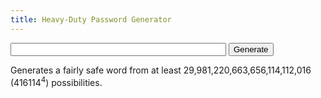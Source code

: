 ```yaml
---
title: Heavy-Duty Password Generator
---
```


<script type="text/javascript">
  window.onload = function() {
    var el1 = document.getElementById('pass');
    function click() {
      if (!window.dictionary) {
        el1.value = 'Please wait, loading word dictionary...'
        var client = new XMLHttpRequest();
        client.open('GET', 'https://rafa1231518.github.io/nfmm-addons/words.txt');
        client.onreadystatechange = function() {
          window.dictionary = client.responseText.split('\n');
          click();
        }
        client.send();
      } else {
        el1.value = window.dictionary[~~(Math.random() * window.dictionary.length)] + 
                    window.dictionary[~~(Math.random() * window.dictionary.length)] + 
                    window.dictionary[~~(Math.random() * window.dictionary.length)] + 
                    window.dictionary[~~(Math.random() * window.dictionary.length)];
      }
    }
    document.getElementById('gen').onclick = click;
  };
</script>

<input name="pass" id="pass" class="pass" tabindex="5" size="40"> <input id="gen" class="genbtn" value="Generate" tabindex="4" type="submit">

Generates a fairly safe word from at least 29,981,220,663,656,114,112,016 (416114<sup>4</sup>) possibilities.
